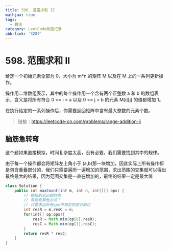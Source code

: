```yaml
---
title: 598. 范围求和 II
mathjax: true
tags:
  - 算法
category: LeetCode刷题记录
abbrlink: '3287'
---
```

# 598. 范围求和 II

给定一个初始元素全部为 0，大小为 m*n 的矩阵 M 以及在 M 上的一系列更新操作。

操作用二维数组表示，其中的每个操作用一个含有两个正整数 a 和 b 的数组表示，含义是将所有符合 0 <= i < a 以及 0 <= j < b 的元素 M[i][j] 的值都增加 1。

在执行给定的一系列操作后，你需要返回矩阵中含有最大整数的元素个数。

> 链接：https://leetcode-cn.com/problems/range-addition-ii

<!-- more -->

## 脑筋急转弯

这个题如果直接模拟，时间复杂度太高，没有必要，我们需要找到其中的规律。

由于每一个操作都会将矩阵左上角小于 (a,b)那一块增加，因此实际上所有操作都是包含重叠部分的，我们只需要遍历一遍增加的范围，求出范围的交集就可以得出最终最大的结果，因为范围交集是一直在增加的，最终的结果一定是最大值

```java
class Solution {
    public int maxCount(int m, int n, int[][] ops) {
        // 模拟的话必超时啊
        // 有没有其他办法？ 
        // 只要求出所有ops中相交的部分即可
        int resR = m,resC = n;
        for(int[] op:ops){
            resR = Math.min(op[0],resR);
            resC = Math.min(op[1],resC);
        }
        return resR * resC;
    }
}
```

